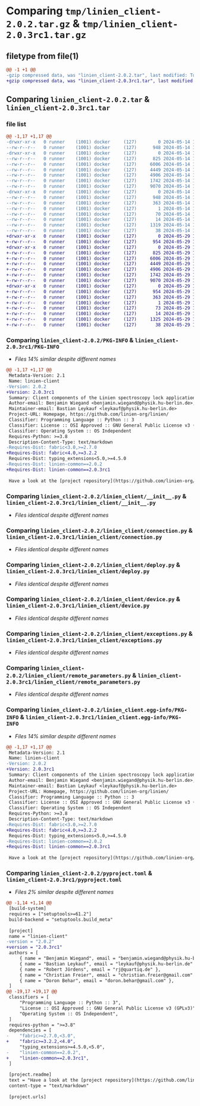 # Comparing `tmp/linien_client-2.0.2.tar.gz` & `tmp/linien_client-2.0.3rc1.tar.gz`

## filetype from file(1)

```diff
@@ -1 +1 @@
-gzip compressed data, was "linien_client-2.0.2.tar", last modified: Tue May 14 13:14:42 2024, max compression
+gzip compressed data, was "linien_client-2.0.3rc1.tar", last modified: Wed May 29 11:52:25 2024, max compression
```

## Comparing `linien_client-2.0.2.tar` & `linien_client-2.0.3rc1.tar`

### file list

```diff
@@ -1,17 +1,17 @@
-drwxr-xr-x   0 runner    (1001) docker     (127)        0 2024-05-14 13:14:42.822848 linien_client-2.0.2/
--rw-r--r--   0 runner    (1001) docker     (127)      948 2024-05-14 13:14:42.822848 linien_client-2.0.2/PKG-INFO
-drwxr-xr-x   0 runner    (1001) docker     (127)        0 2024-05-14 13:14:42.818848 linien_client-2.0.2/linien_client/
--rw-r--r--   0 runner    (1001) docker     (127)      825 2024-05-14 13:14:26.000000 linien_client-2.0.2/linien_client/__init__.py
--rw-r--r--   0 runner    (1001) docker     (127)     6006 2024-05-14 13:14:26.000000 linien_client-2.0.2/linien_client/connection.py
--rw-r--r--   0 runner    (1001) docker     (127)     4449 2024-05-14 13:14:26.000000 linien_client-2.0.2/linien_client/deploy.py
--rw-r--r--   0 runner    (1001) docker     (127)     4906 2024-05-14 13:14:26.000000 linien_client-2.0.2/linien_client/device.py
--rw-r--r--   0 runner    (1001) docker     (127)     1742 2024-05-14 13:14:26.000000 linien_client-2.0.2/linien_client/exceptions.py
--rw-r--r--   0 runner    (1001) docker     (127)     9070 2024-05-14 13:14:26.000000 linien_client-2.0.2/linien_client/remote_parameters.py
-drwxr-xr-x   0 runner    (1001) docker     (127)        0 2024-05-14 13:14:42.822848 linien_client-2.0.2/linien_client.egg-info/
--rw-r--r--   0 runner    (1001) docker     (127)      948 2024-05-14 13:14:42.000000 linien_client-2.0.2/linien_client.egg-info/PKG-INFO
--rw-r--r--   0 runner    (1001) docker     (127)      363 2024-05-14 13:14:42.000000 linien_client-2.0.2/linien_client.egg-info/SOURCES.txt
--rw-r--r--   0 runner    (1001) docker     (127)        1 2024-05-14 13:14:42.000000 linien_client-2.0.2/linien_client.egg-info/dependency_links.txt
--rw-r--r--   0 runner    (1001) docker     (127)       70 2024-05-14 13:14:42.000000 linien_client-2.0.2/linien_client.egg-info/requires.txt
--rw-r--r--   0 runner    (1001) docker     (127)       14 2024-05-14 13:14:42.000000 linien_client-2.0.2/linien_client.egg-info/top_level.txt
--rw-r--r--   0 runner    (1001) docker     (127)     1319 2024-05-14 13:14:26.000000 linien_client-2.0.2/pyproject.toml
--rw-r--r--   0 runner    (1001) docker     (127)       38 2024-05-14 13:14:42.822848 linien_client-2.0.2/setup.cfg
+drwxr-xr-x   0 runner    (1001) docker     (127)        0 2024-05-29 11:52:25.962584 linien_client-2.0.3rc1/
+-rw-r--r--   0 runner    (1001) docker     (127)      954 2024-05-29 11:52:25.962584 linien_client-2.0.3rc1/PKG-INFO
+drwxr-xr-x   0 runner    (1001) docker     (127)        0 2024-05-29 11:52:25.962584 linien_client-2.0.3rc1/linien_client/
+-rw-r--r--   0 runner    (1001) docker     (127)      825 2024-05-29 11:52:11.000000 linien_client-2.0.3rc1/linien_client/__init__.py
+-rw-r--r--   0 runner    (1001) docker     (127)     6006 2024-05-29 11:52:11.000000 linien_client-2.0.3rc1/linien_client/connection.py
+-rw-r--r--   0 runner    (1001) docker     (127)     4449 2024-05-29 11:52:11.000000 linien_client-2.0.3rc1/linien_client/deploy.py
+-rw-r--r--   0 runner    (1001) docker     (127)     4906 2024-05-29 11:52:11.000000 linien_client-2.0.3rc1/linien_client/device.py
+-rw-r--r--   0 runner    (1001) docker     (127)     1742 2024-05-29 11:52:11.000000 linien_client-2.0.3rc1/linien_client/exceptions.py
+-rw-r--r--   0 runner    (1001) docker     (127)     9070 2024-05-29 11:52:11.000000 linien_client-2.0.3rc1/linien_client/remote_parameters.py
+drwxr-xr-x   0 runner    (1001) docker     (127)        0 2024-05-29 11:52:25.962584 linien_client-2.0.3rc1/linien_client.egg-info/
+-rw-r--r--   0 runner    (1001) docker     (127)      954 2024-05-29 11:52:25.000000 linien_client-2.0.3rc1/linien_client.egg-info/PKG-INFO
+-rw-r--r--   0 runner    (1001) docker     (127)      363 2024-05-29 11:52:25.000000 linien_client-2.0.3rc1/linien_client.egg-info/SOURCES.txt
+-rw-r--r--   0 runner    (1001) docker     (127)        1 2024-05-29 11:52:25.000000 linien_client-2.0.3rc1/linien_client.egg-info/dependency_links.txt
+-rw-r--r--   0 runner    (1001) docker     (127)       73 2024-05-29 11:52:25.000000 linien_client-2.0.3rc1/linien_client.egg-info/requires.txt
+-rw-r--r--   0 runner    (1001) docker     (127)       14 2024-05-29 11:52:25.000000 linien_client-2.0.3rc1/linien_client.egg-info/top_level.txt
+-rw-r--r--   0 runner    (1001) docker     (127)     1325 2024-05-29 11:52:11.000000 linien_client-2.0.3rc1/pyproject.toml
+-rw-r--r--   0 runner    (1001) docker     (127)       38 2024-05-29 11:52:25.962584 linien_client-2.0.3rc1/setup.cfg
```

### Comparing `linien_client-2.0.2/PKG-INFO` & `linien_client-2.0.3rc1/PKG-INFO`

 * *Files 14% similar despite different names*

```diff
@@ -1,17 +1,17 @@
 Metadata-Version: 2.1
 Name: linien-client
-Version: 2.0.2
+Version: 2.0.3rc1
 Summary: Client components of the Linien spectroscopy lock application.
 Author-email: Benjamin Wiegand <benjamin.wiegand@physik.hu-berlin.de>, Bastian Leykauf <leykauf@physik.hu-berlin.de>, Robert Jördens <rj@quartiq.de>, Christian Freier <christian.freier@gmail.com>, Doron Behar <doron.behar@gmail.com>
 Maintainer-email: Bastian Leykauf <leykauf@physik.hu-berlin.de>
 Project-URL: Homepage, https://github.com/linien-org/linien/
 Classifier: Programming Language :: Python :: 3
 Classifier: License :: OSI Approved :: GNU General Public License v3 (GPLv3)
 Classifier: Operating System :: OS Independent
 Requires-Python: >=3.8
 Description-Content-Type: text/markdown
-Requires-Dist: fabric<3.0,>=2.7.0
+Requires-Dist: fabric<4.0,>=3.2.2
 Requires-Dist: typing_extensions<5.0,>=4.5.0
-Requires-Dist: linien-common==2.0.2
+Requires-Dist: linien-common==2.0.3rc1
 
 Have a look at the [project repository](https://github.com/linien-org/linien) for installation instructions.
```

### Comparing `linien_client-2.0.2/linien_client/__init__.py` & `linien_client-2.0.3rc1/linien_client/__init__.py`

 * *Files identical despite different names*

### Comparing `linien_client-2.0.2/linien_client/connection.py` & `linien_client-2.0.3rc1/linien_client/connection.py`

 * *Files identical despite different names*

### Comparing `linien_client-2.0.2/linien_client/deploy.py` & `linien_client-2.0.3rc1/linien_client/deploy.py`

 * *Files identical despite different names*

### Comparing `linien_client-2.0.2/linien_client/device.py` & `linien_client-2.0.3rc1/linien_client/device.py`

 * *Files identical despite different names*

### Comparing `linien_client-2.0.2/linien_client/exceptions.py` & `linien_client-2.0.3rc1/linien_client/exceptions.py`

 * *Files identical despite different names*

### Comparing `linien_client-2.0.2/linien_client/remote_parameters.py` & `linien_client-2.0.3rc1/linien_client/remote_parameters.py`

 * *Files identical despite different names*

### Comparing `linien_client-2.0.2/linien_client.egg-info/PKG-INFO` & `linien_client-2.0.3rc1/linien_client.egg-info/PKG-INFO`

 * *Files 14% similar despite different names*

```diff
@@ -1,17 +1,17 @@
 Metadata-Version: 2.1
 Name: linien-client
-Version: 2.0.2
+Version: 2.0.3rc1
 Summary: Client components of the Linien spectroscopy lock application.
 Author-email: Benjamin Wiegand <benjamin.wiegand@physik.hu-berlin.de>, Bastian Leykauf <leykauf@physik.hu-berlin.de>, Robert Jördens <rj@quartiq.de>, Christian Freier <christian.freier@gmail.com>, Doron Behar <doron.behar@gmail.com>
 Maintainer-email: Bastian Leykauf <leykauf@physik.hu-berlin.de>
 Project-URL: Homepage, https://github.com/linien-org/linien/
 Classifier: Programming Language :: Python :: 3
 Classifier: License :: OSI Approved :: GNU General Public License v3 (GPLv3)
 Classifier: Operating System :: OS Independent
 Requires-Python: >=3.8
 Description-Content-Type: text/markdown
-Requires-Dist: fabric<3.0,>=2.7.0
+Requires-Dist: fabric<4.0,>=3.2.2
 Requires-Dist: typing_extensions<5.0,>=4.5.0
-Requires-Dist: linien-common==2.0.2
+Requires-Dist: linien-common==2.0.3rc1
 
 Have a look at the [project repository](https://github.com/linien-org/linien) for installation instructions.
```

### Comparing `linien_client-2.0.2/pyproject.toml` & `linien_client-2.0.3rc1/pyproject.toml`

 * *Files 2% similar despite different names*

```diff
@@ -1,14 +1,14 @@
 [build-system]
 requires = ["setuptools>=61.2"]
 build-backend = "setuptools.build_meta"
 
 [project]
 name = "linien-client"
-version = "2.0.2"
+version = "2.0.3rc1"
 authors = [
     { name = "Benjamin Wiegand", email = "benjamin.wiegand@physik.hu-berlin.de" },
     { name = "Bastian Leykauf", email = "leykauf@physik.hu-berlin.de" },
     { name = "Robert Jördens", email = "rj@quartiq.de" },
     { name = "Christian Freier", email = "christian.freier@gmail.com" },
     { name = "Doron Behar", email = "doron.behar@gmail.com" },
 ]
@@ -19,17 +19,17 @@
 classifiers = [
     "Programming Language :: Python :: 3",
     "License :: OSI Approved :: GNU General Public License v3 (GPLv3)",
     "Operating System :: OS Independent",
 ]
 requires-python = ">=3.8"
 dependencies = [
-    "fabric>=2.7.0,<3.0",
+    "fabric>=3.2.2,<4.0",
     "typing_extensions>=4.5.0,<5.0",
-    "linien-common==2.0.2",
+    "linien-common==2.0.3rc1",
 ]
 
 [project.readme]
 text = "Have a look at the [project repository](https://github.com/linien-org/linien) for installation instructions."
 content-type = "text/markdown"
 
 [project.urls]
```

